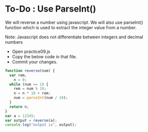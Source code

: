 # To-Do : Use ParseInt()


We will reverse a number using javascript. We will also use parseInt() function which is used 
to extract the integer value from a number. 

Note: Javascript does not differentiate between integers and decimal numbers

- Open practice09.js
- Copy the below code in that file.
- Commit your changes.

```js
function reverse(num) {
  var rem,
    n = 0;
  while (num >= 1) {
    rem = num % 10;
    n = n * 10 + rem;
    num = parseInt(num / 10);
  }
  return n;
}
var a = 12345;
var output = reverse(a);
console.log("output is", output);
```
